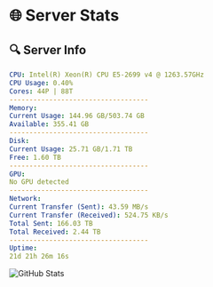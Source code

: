 # 🌐 Server Stats
## 🔍 Server Info
```yaml
CPU: Intel(R) Xeon(R) CPU E5-2699 v4 @ 1263.57GHz
CPU Usage: 0.40%
Cores: 44P | 88T
-----------------------------------
Memory:
Current Usage: 144.96 GB/503.74 GB
Available: 355.41 GB
-----------------------------------
Disk:
Current Usage: 25.71 GB/1.71 TB
Free: 1.60 TB
-----------------------------------
GPU:
No GPU detected
-----------------------------------
Network:
Current Transfer (Sent): 43.59 MB/s
Current Transfer (Received): 524.75 KB/s
Total Sent: 166.03 TB
Total Received: 2.44 TB
-----------------------------------
Uptime:
21d 21h 26m 16s
```
![GitHub Stats](https://img.shields.io/badge/Updated-2025-03-01_20:09:34-blue)
